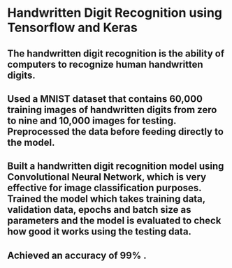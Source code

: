 # Handwritten Digit Recognition using Tensorflow and Keras
## The handwritten digit recognition is the ability of computers to recognize human handwritten digits. 
## Used a MNIST dataset that contains 60,000 training images of handwritten digits from zero to nine and 10,000 images for testing. Preprocessed the data before feeding directly to the model.
## Built a handwritten digit recognition model using Convolutional Neural Network, which is very effective for image classification purposes. Trained the model which takes training data, validation data, epochs and batch size as parameters and the model is evaluated to check how good it works using the testing data. 
## Achieved an accuracy of 99% .
